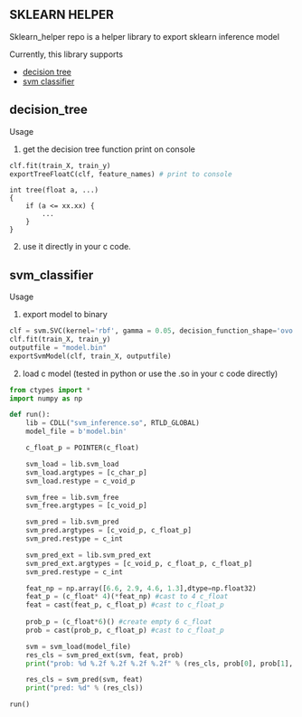 ## SKLEARN HELPER

Sklearn_helper repo is a helper library to export sklearn inference model  

Currently,  this library supports  
* [decision tree](#decision_tree)  
* [svm classifier](#svm_classifier)  

## decision_tree  

Usage  

1. get the decision tree function print on console  
```python  
clf.fit(train_X, train_y)
exportTreeFloatC(clf, feature_names) # print to console
```
```
int tree(float a, ...)
{
    if (a <= xx.xx) {
        ...
    }
}
```

2. use it directly in your c code.  

## svm_classifier  

Usage  

1. export model to binary   

```python 
clf = svm.SVC(kernel='rbf', gamma = 0.05, decision_function_shape='ovo' ) #select the algorithm
clf.fit(train_X, train_y)
outputfile = "model.bin"
exportSvmModel(clf, train_X, outputfile)
```

2. load c model (tested in python or use the .so in your c code directly)  

```python
from ctypes import *
import numpy as np

def run():
    lib = CDLL("svm_inference.so", RTLD_GLOBAL)
    model_file = b'model.bin'

    c_float_p = POINTER(c_float)

    svm_load = lib.svm_load
    svm_load.argtypes = [c_char_p]
    svm_load.restype = c_void_p

    svm_free = lib.svm_free
    svm_free.argtypes = [c_void_p]

    svm_pred = lib.svm_pred
    svm_pred.argtypes = [c_void_p, c_float_p]
    svm_pred.restype = c_int

    svm_pred_ext = lib.svm_pred_ext
    svm_pred_ext.argtypes = [c_void_p, c_float_p, c_float_p]
    svm_pred.restype = c_int

    feat_np = np.array([6.6, 2.9, 4.6, 1.3],dtype=np.float32)
    feat_p = (c_float* 4)(*feat_np) #cast to 4 c_float
    feat = cast(feat_p, c_float_p) #cast to c_float_p
    
    prob_p = (c_float*6)() #create empty 6 c_float
    prob = cast(prob_p, c_float_p) #cast to c_float_p

    svm = svm_load(model_file)
    res_cls = svm_pred_ext(svm, feat, prob)
    print("prob: %d %.2f %.2f %.2f %.2f" % (res_cls, prob[0], prob[1], prob[2], prob[3]))

    res_cls = svm_pred(svm, feat)
    print("pred: %d" % (res_cls))

run()
```


